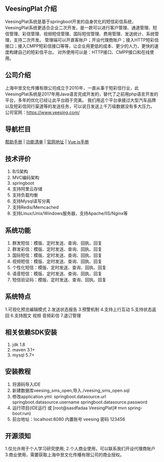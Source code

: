 ## VeesingPlat 介绍
VeesingPlat系统是基于springboot开发的自身优化的短信彩信系统，VeesingPlat系统更适合企业二次开发，是一款可以进行客户管理、通道管理、短信管理、彩信管理、视频短信管理、国际短信管理、费用管理、发送统计、系统管理，支持二次开发。
管理端可以开直客账户；开设代理商账户；接入HTTP短彩信接口；接入CMPP短彩信接口等等，让企业用更低的成本、更少的人力，更快的速度构建自己的短彩信平台。
对外使用可以是：HTTP接口、CMPP接口和在线使用。

## 公司介绍
上海中昱文化传播有限公司成立于2010年，一直从事于短彩信行业，此VeesingPlat系统是2017年用Java语言完成开发的，替代了之前用php语言开发的平台，多年的优化已经让此平台趋于完美。
我们用这个平台承接过大型汽车品牌以及短彩信同行渠道等的发送任务，可以说日发送上千万级数据没有多大压力。
公司官网：https://www.veesing.com/

## 导航栏目
 [帮助手册](https://www.veesing.cn/)
 | [功能清单](https://www.veesing.cn/)
 | [官网地址](https://www.veesing.cn/)
 | [Vue.js手册](https://cn.vuejs.org/)


## 技术评价
1. B/S架构
2. MVC编码架构
3. springboot
4. 支持阿里云存储
5. 支持负载均衡
6. 支持Mysql读写分离
7. 支持Redis/Memcached
8. 支持Linux/Unix/Windows服务器，支持Apache/IIS/Nginx等


## 系统功能
1. 群发短信：模版、定时发送、查询、回执、回复
2. 群发彩信：模版、定时发送、查询、回执、回复
3. 国际短信：模版、定时发送、查询、回执、回复
4. 视频短信：模版、定时发送、查询、回执、回复
5. 个性化短信：模版、定时发送、查询、回执、回复
6. 语音短信：模版、定时发送、查询、回执、回复
7. 短信验证码：模版、定时发送、查询、回执、回复

## 系统特点
1.可视化预览编辑模式
2.发送状态报告
3.预警机制
4.支持上行互动
5.支持状态返回
6.支持图文 视频 音频彩信
7.退订管理

## 相关依赖SDK安装
1. jdk  1.8
2. maven 3.1+
3. mysql 5.7+     


## 安装教程
1. 将源码导入IDE
2. 新建数据库veesing_sms_open,导入./veesing_sms_open.sql
3. 修改application.yml: springboot.datasource.url springboot.datasource.username springboot.datasource.password 
4. 运行项目(IDE运行 或 [root@sasdfadaa VeesingPlat]# mvn spring-boot:run)
5. 前台地址：localhost:8080 内置账号 veesing 密码 123456

## 开源须知
1.仅允许用于个人学习研究使用;
2.个人商业使用，可以联系我们开设代理商账户
3.商业使用，需要获取上海中昱文化传播有限公司的商业授权。

